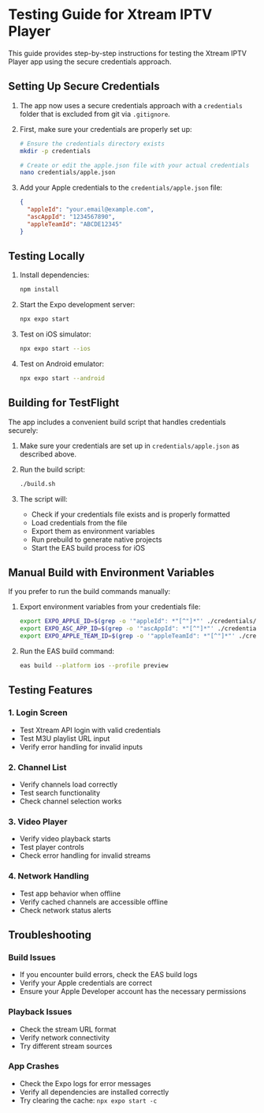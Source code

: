 # Testing Guide for Xtream IPTV Player

This guide provides step-by-step instructions for testing the Xtream IPTV Player app using the secure credentials approach.

## Setting Up Secure Credentials

1. The app now uses a secure credentials approach with a `credentials` folder that is excluded from git via `.gitignore`.

2. First, make sure your credentials are properly set up:
   ```bash
   # Ensure the credentials directory exists
   mkdir -p credentials
   
   # Create or edit the apple.json file with your actual credentials
   nano credentials/apple.json
   ```

3. Add your Apple credentials to the `credentials/apple.json` file:
   ```json
   {
     "appleId": "your.email@example.com",
     "ascAppId": "1234567890",
     "appleTeamId": "ABCDE12345"
   }
   ```

## Testing Locally

1. Install dependencies:
   ```bash
   npm install
   ```

2. Start the Expo development server:
   ```bash
   npx expo start
   ```

3. Test on iOS simulator:
   ```bash
   npx expo start --ios
   ```

4. Test on Android emulator:
   ```bash
   npx expo start --android
   ```

## Building for TestFlight

The app includes a convenient build script that handles credentials securely:

1. Make sure your credentials are set up in `credentials/apple.json` as described above.

2. Run the build script:
   ```bash
   ./build.sh
   ```

3. The script will:
   - Check if your credentials file exists and is properly formatted
   - Load credentials from the file
   - Export them as environment variables
   - Run prebuild to generate native projects
   - Start the EAS build process for iOS

## Manual Build with Environment Variables

If you prefer to run the build commands manually:

1. Export environment variables from your credentials file:
   ```bash
   export EXPO_APPLE_ID=$(grep -o '"appleId": *"[^"]*"' ./credentials/apple.json | cut -d'"' -f4)
   export EXPO_ASC_APP_ID=$(grep -o '"ascAppId": *"[^"]*"' ./credentials/apple.json | cut -d'"' -f4)
   export EXPO_APPLE_TEAM_ID=$(grep -o '"appleTeamId": *"[^"]*"' ./credentials/apple.json | cut -d'"' -f4)
   ```

2. Run the EAS build command:
   ```bash
   eas build --platform ios --profile preview
   ```

## Testing Features

### 1. Login Screen
- Test Xtream API login with valid credentials
- Test M3U playlist URL input
- Verify error handling for invalid inputs

### 2. Channel List
- Verify channels load correctly
- Test search functionality
- Check channel selection works

### 3. Video Player
- Verify video playback starts
- Test player controls
- Check error handling for invalid streams

### 4. Network Handling
- Test app behavior when offline
- Verify cached channels are accessible offline
- Check network status alerts

## Troubleshooting

### Build Issues
- If you encounter build errors, check the EAS build logs
- Verify your Apple credentials are correct
- Ensure your Apple Developer account has the necessary permissions

### Playback Issues
- Check the stream URL format
- Verify network connectivity
- Try different stream sources

### App Crashes
- Check the Expo logs for error messages
- Verify all dependencies are installed correctly
- Try clearing the cache: `npx expo start -c`

